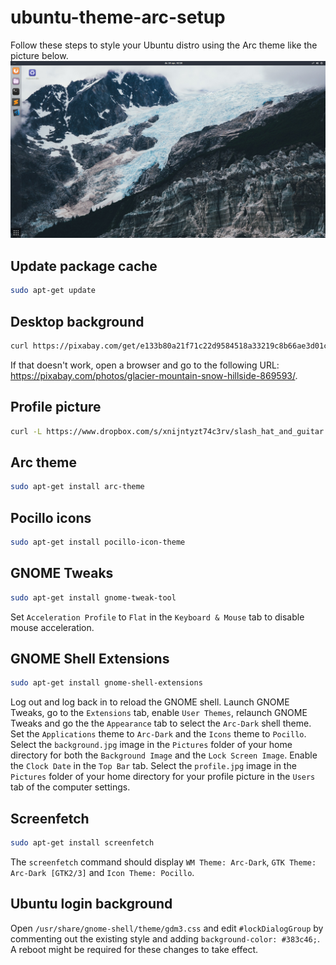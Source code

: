 # ubuntu-theme-arc-setup
Follow these steps to style your Ubuntu distro using the Arc theme like the picture below.
![screenshot](img/screenshot.png)

## Update package cache
```Bash
sudo apt-get update
```

## Desktop background
```Bash
curl https://pixabay.com/get/e133b80a21f71c22d9584518a33219c8b66ae3d01cb4144597f3c67e/glacier-869593_1920.jpg > ~/Pictures/background.jpg
```
If that doesn't work, open a browser and go to the following URL: https://pixabay.com/photos/glacier-mountain-snow-hillside-869593/.

## Profile picture
```Bash
curl -L https://www.dropbox.com/s/xnijntyzt74c3rv/slash_hat_and_guitar.jpg?dl=1 > ~/Pictures/profile.jpg
```

## Arc theme
```Bash
sudo apt-get install arc-theme
```

## Pocillo icons
```Bash
sudo apt-get install pocillo-icon-theme
```

## GNOME Tweaks
```Bash
sudo apt-get install gnome-tweak-tool
```
Set `Acceleration Profile` to `Flat` in the `Keyboard & Mouse` tab to disable mouse acceleration.

## GNOME Shell Extensions
```Bash
sudo apt-get install gnome-shell-extensions
```
Log out and log back in to reload the GNOME shell. Launch GNOME Tweaks, go to the `Extensions` tab, enable `User Themes`, relaunch GNOME Tweaks and go the the `Appearance` tab to select the `Arc-Dark` shell theme. Set the `Applications` theme to `Arc-Dark` and the `Icons` theme to `Pocillo`. Select the `background.jpg` image in the `Pictures` folder of your home directory for both the `Background Image` and the `Lock Screen Image`. Enable the `Clock Date` in the `Top Bar` tab. Select the `profile.jpg` image in the `Pictures` folder of your home directory for your profile picture in the `Users` tab of the computer settings.

## Screenfetch
```Bash
sudo apt-get install screenfetch
```
The `screenfetch` command should display `WM Theme: Arc-Dark`, `GTK Theme: Arc-Dark [GTK2/3]` and `Icon Theme: Pocillo`.

## Ubuntu login background
Open `/usr/share/gnome-shell/theme/gdm3.css` and edit `#lockDialogGroup` by commenting out the existing style and adding `background-color: #383c46;`. A reboot might be required for these changes to take effect.
